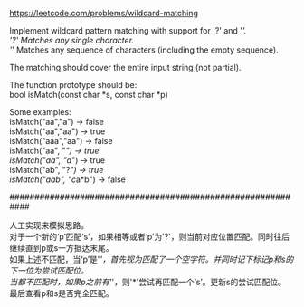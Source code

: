 https://leetcode.com/problems/wildcard-matching  

Implement wildcard pattern matching with support for '?' and '*'.   
'?' Matches any single character.  
'*' Matches any sequence of characters (including the empty sequence).  

The matching should cover the entire input string (not partial).  

The function prototype should be:  
bool isMatch(const char *s, const char *p)  

Some examples:  
isMatch("aa","a") → false  
isMatch("aa","aa") → true  
isMatch("aaa","aa") → false  
isMatch("aa", "*") → true  
isMatch("aa", "a*") → true  
isMatch("ab", "?*") → true  
isMatch("aab", "c*a*b") → false  

############################################################

人工实现来模拟思路。  
对于一个新的‘p’匹配‘s’，如果相等或者‘p’为'?'，则当前对应位置匹配。同时往后继续直到p或s一方抵达末尾。  
如果上述不匹配，当‘p’是'*'，首先视为匹配了一个空字符。并同时记下标记p和s的下一位为尝试匹配位。  
当都不匹配时，如果p之前有'*'，则'*'尝试再匹配一个‘s’。更新s的尝试匹配位。
最后查看p和s是否完全匹配。  
